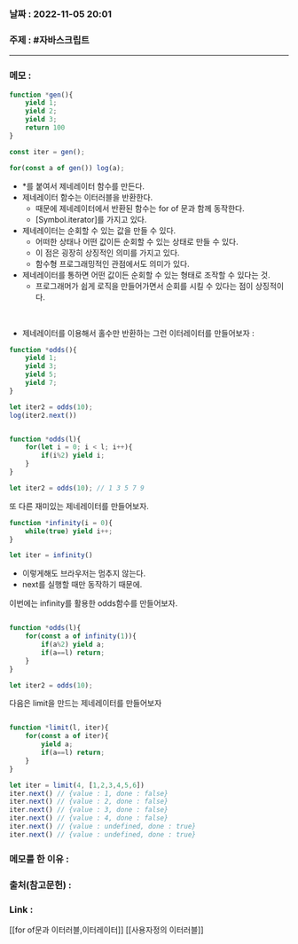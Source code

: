 ### 날짜 : 2022-11-05 20:01
### 주제 : #자바스크립트 

---- 

### 메모 : 

```javascript
function *gen(){
	yield 1;
	yield 2;
	yield 3;
	return 100
}

const iter = gen();

for(const a of gen()) log(a); 
```

- *를 붙여서 제네레이터 함수를 만든다. 
- 제네레이터 함수는 이터러블을 반환한다. 
	- 때문에 제네레이터에서 반환된 함수는 for of 문과 함께 동작한다. 
	- [Symbol.iterator]를 가지고 있다. 
- 제네레이터는 순회할 수 있는 값을 만들 수 있다. 
	- 어떠한 상태나 어떤 값이든 순회할 수 있는 상태로 만들 수 있다. 
	- 이 점은 굉장히 상징적인 의미를 가지고 있다. 
	- 함수형 프로그래밍적인 관점에서도 의미가 있다. 
- 제네레이터를 통하면 어떤 값이든 순회할 수 있는 형태로 조작할 수 있다는 것. 
	- 프로그래머가 쉽게 로직을 만들어가면서 순회를 시킬 수 있다는 점이 상징적이다. 

<br/>

- 제네레이터를 이용해서 홀수만 반환하는 그런 이터레이터를 만들어보자 : 
```javascript
function *odds(){
	yield 1;
	yield 3;
	yield 5;
	yield 7;
}

let iter2 = odds(10);
log(iter2.next())


function *odds(l){
	for(let i = 0; i < l; i++){
		if(i%2) yield i; 
	}
}

let iter2 = odds(10); // 1 3 5 7 9
```

또 다른 재미있는 제네레이터를 만들어보자. 

```javascript
function *infinity(i = 0){
	while(true) yield i++;
}

let iter = infinity() 
```

- 이렇게해도 브라우저는 멈추지 않는다. 
- next를 실행할 때만 동작하기 때문에. 


이번에는 infinity를 활용한 odds함수를 만들어보자. 

```javascript 

function *odds(l){
	for(const a of infinity(1)){
		if(a%2) yield a;
		if(a==l) return;
	}
}

let iter2 = odds(10);
```



다음은 limit을 만드는 제네레이터를 만들어보자 
```javascript

function *limit(l, iter){
	for(const a of iter){
		yield a;
		if(a==l) return; 
	}
}

let iter = limit(4, [1,2,3,4,5,6])
iter.next() // {value : 1, done : false}
iter.next() // {value : 2, done : false}
iter.next() // {value : 3, done : false}
iter.next() // {value : 4, done : false}
iter.next() // {value : undefined, done : true}
iter.next() // {value : undefined, done : true}

```


### 메모를 한 이유 : 


### 출처(참고문헌) : 


### Link : 
[[for of문과 이터러블,이터레이터]]
[[사용자정의 이터러블]]